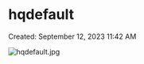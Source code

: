 # hqdefault

Created: September 12, 2023 11:42 AM

![hqdefault.jpg](hqdefault%20523c40e640214892b6a655d61ef2640b/hqdefault.jpg)